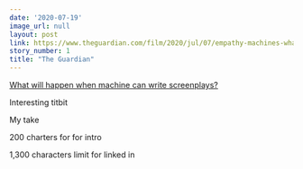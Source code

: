 ```yaml
---
date: '2020-07-19'
image_url: null
layout: post
link: https://www.theguardian.com/film/2020/jul/07/empathy-machines-what-will-happen-when-robots-learn-to-write-film-scripts
story_number: 1
title: "The Guardian"
---
```


[What will happen when machine can write screenplays?](https://www.theguardian.com/film/2020/jul/07/empathy-machines-what-will-happen-when-robots-learn-to-write-film-scripts)

Interesting titbit

My take

200 charters for for intro

1,300 characters limit for linked in